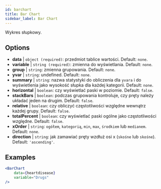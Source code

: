 ```yaml
---
id: barchart
title: Bar Chart
sidebar_label: Bar Chart
---
```


Wykres słupkowy.

## Options

* __data__ | `object (required)`: przedmiot tablice wartości. Default: `none`.
* __variable__ | `string (required)`: zmienna do wyświetlania. Default: `none`.
* __group__ | `string`: zmienna grupowania. Default: `none`.
* __yvar__ | `string`: undefined. Default: `none`.
* __summary__ | `string`: nazwa statystyki do obliczenia dla `yvara` i do wyświetlenia jako wysokość słupka dla każdej kategorii. Default: `none`.
* __horizontal__ | `boolean`: czy wyświetlać paski w poziomie. Default: `false`.
* __stackBars__ | `boolean`: podczas grupowania kontroluje, czy pręty należy układać jeden na drugim. Default: `false`.
* __relative__ | `boolean`: czy obliczyć częstotliwości względne wewnątrz każdej grupy. Default: `false`.
* __totalPercent__ | `boolean`: czy wyświetlać paski ogólne jako częstotliwości względne. Default: `false`.
* __xOrder__ | `string`: `ogółem`, `kategorią`, `min`, `max`, `środkiem` lub `medianem`. Default: `none`.
* __direction__ | `string`: jak zamawiać pręty wzdłuż osi x (`skośne` lub `skośne`). Default: `'ascending'`.


## Examples

```jsx live
<BarChart 
    data={heartdisease} 
    variable="Drugs"
/>
```

